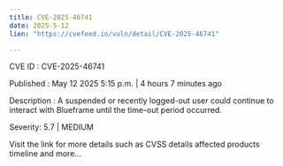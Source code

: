 ```yaml
---
title: CVE-2025-46741
date: 2025-5-12
lien: "https://cvefeed.io/vuln/detail/CVE-2025-46741"

---
```


CVE ID : CVE-2025-46741

Published :  May 12
2025
5:15 p.m. | 4 hours
7 minutes ago

Description : A suspended or recently logged-out user could continue to interact with Blueframe until the time-out period occurred.

Severity: 5.7 | MEDIUM

Visit the link for more details
such as CVSS details
affected products
timeline
and more...
